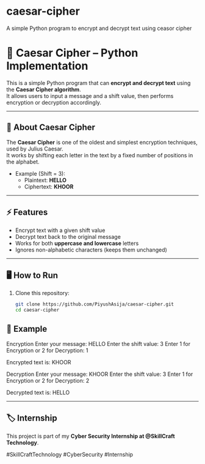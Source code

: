 # caesar-cipher
A simple Python program to encrypt and decrypt text using ceasor cipher

# 🔐 Caesar Cipher – Python Implementation

This is a simple Python program that can **encrypt and decrypt text** using the **Caesar Cipher algorithm**.  
It allows users to input a message and a shift value, then performs encryption or decryption accordingly.

---

## 📖 About Caesar Cipher
The **Caesar Cipher** is one of the oldest and simplest encryption techniques, used by Julius Caesar.  
It works by shifting each letter in the text by a fixed number of positions in the alphabet.

- Example (Shift = 3):  
  - Plaintext: **HELLO**  
  - Ciphertext: **KHOOR**

---

## ⚡ Features
- Encrypt text with a given shift value  
- Decrypt text back to the original message  
- Works for both **uppercase and lowercase** letters  
- Ignores non-alphabetic characters (keeps them unchanged)  

---

## 🖥️ How to Run

1. Clone this repository:
   ```bash
   git clone https://github.com/PiyushAsija/caesar-cipher.git
   cd caesar-cipher

## 📌 Example

Encryption
Enter your message: HELLO
Enter the shift value: 3
Enter 1 for Encryption or 2 for Decryption: 1

Encrypted text is: KHOOR

Decryption
Enter your message: KHOOR
Enter the shift value: 3
Enter 1 for Encryption or 2 for Decryption: 2

Decrypted text is: HELLO



---
## 🏷️ Internship
This project is part of my **Cyber Security Internship at @SkillCraft Technology**.  

#SkillCraftTechnology #CyberSecurity #Internship
